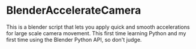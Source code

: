 # BlenderAccelerateCamera
This is a blender script that lets you apply quick and smooth accelerations for large scale camera movement. This first time learning Python and my first time using the Blender Python API, so don't judge.
